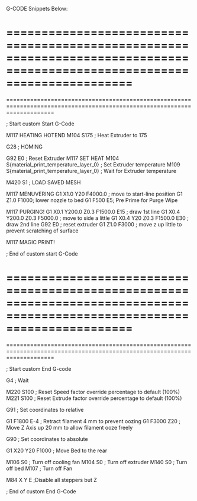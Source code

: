 G-CODE Snippets Below:

==========================================================================================================================
==========================================================================================================================
==========================================================================================================================

; Start custom Start G-Code

M117 HEATING HOTEND
M104 S175 ; Heat Extruder to 175

G28 ; HOMING

G92 E0 ; Reset Extruder
M117 SET HEAT
M104 S{material_print_temperature_layer_0} ; Set Extruder temperature
M109 S{material_print_temperature_layer_0} ; Wait for Extruder temperature

M420 S1 ; LOAD SAVED MESH

M117 MENUVERING
G1 X1.0 Y20  F4000.0 ; move to start-line position
G1 Z1.0 F1000; lower nozzle to bed
G1  F500 E5; Pre Prime for Purge Wipe

M117 PURGING!
G1 X0.1 Y200.0 Z0.3 F1500.0 E15 ; draw 1st line
G1 X0.4 Y200.0 Z0.3 F5000.0 ; move to side a little
G1 X0.4 Y20 Z0.3 F1500.0 E30 ; draw 2nd line
G92 E0 ; reset extruder
G1 Z1.0 F3000 ; move z up little to prevent scratching of surface

M117 MAGIC PRINT!

; End of custom start G-Code

==========================================================================================================================
==========================================================================================================================
==========================================================================================================================

; Start custom End G-code

G4 ; Wait

M220 S100 ; Reset Speed factor override percentage to default (100%)
M221 S100 ; Reset Extrude factor override percentage to default (100%)

G91 ; Set coordinates to relative

G1 F1800 E-4 ; Retract filament 4 mm to prevent oozing
G1 F3000 Z20 ; Move Z Axis up 20 mm to allow filament ooze freely

G90 ; Set coordinates to absolute

G1 X20 Y20 F1000 ; Move Bed to the rear

M106 S0 ; Turn off cooling fan
M104 S0 ; Turn off extruder
M140 S0 ; Turn off bed
M107 ; Turn off Fan

M84 X Y E ;Disable all steppers but Z

; End of custom End G-Code
